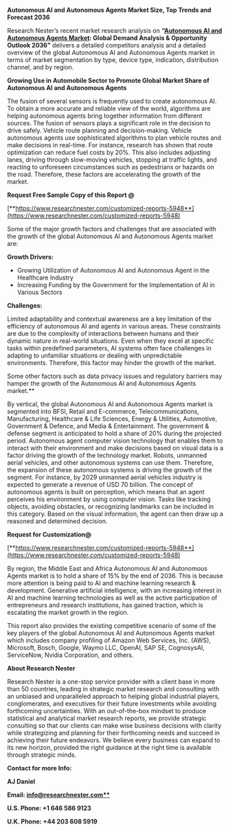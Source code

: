 ﻿**Autonomous AI and Autonomous Agents Market Size, Top Trends and Forecast 2036**

<a name="_hlk164673893"></a>Research Nester’s recent market research analysis on **“[Autonomous AI and Autonomous Agents Market](https://www.researchnester.com/reports/autonomous-ai-and-autonomous-agents-market/5948): Global Demand Analysis & Opportunity Outlook 2036”** delivers a detailed competitors analysis and a detailed overview of the global Autonomous AI and Autonomous Agents market in terms of market segmentation by type, device type, indication, distribution channel, and by region. 

**Growing Use in Automobile Sector to Promote Global Market Share of Autonomous AI and Autonomous Agents**

The fusion of several sensors is frequently used to create autonomous AI. To obtain a more accurate and reliable view of the world, algorithms are helping autonomous agents bring together information from different sources. The fusion of sensors plays a significant role in the decision to drive safely. Vehicle route planning and decision-making. Vehicle autonomous agents use sophisticated algorithms to plan vehicle routes and make decisions in real-time. For instance, research has shown that route optimization can reduce fuel costs by 20%. This also includes adjusting lanes, driving through slow-moving vehicles, stopping at traffic lights, and reacting to unforeseen circumstances such as pedestrians or hazards on the road. Therefore, these factors are accelerating the growth of the market. 

**Request Free Sample Copy of this Report @** 

[**https://www.researchnester.com/customized-reports-5948**](https://www.researchnester.com/customized-reports-5948)

Some of the major growth factors and challenges that are associated with the growth of the global Autonomous AI and Autonomous Agents market are:

**Growth Drivers:**

- Growing Utilization of Autonomous AI and Autonomous Agent in the Healthcare Industry
- Increasing Funding by the Government for the Implementation of AI in Various Sectors

**Challenges:**

Limited adaptability and contextual awareness are a key limitation of the efficiency of autonomous AI and agents in various areas. These constraints are due to the complexity of interactions between humans and their dynamic nature in real-world situations. Even when they excel at specific tasks within predefined parameters, AI systems often face challenges in adapting to unfamiliar situations or dealing with unpredictable environments. Therefore, this factor may hinder the growth of the market.

Some other factors such as data privacy issues and regulatory barriers may hamper the growth of the Autonomous AI and Autonomous Agents market.**  

By vertical, the global Autonomous AI and Autonomous Agents market is segmented into BFSI, Retail and E-commerce, Telecommunications, Manufacturing, Healthcare & Life Sciences, Energy & Utilities, Automotive, Government & Defence, and Media & Entertainment. The government & defense segment is anticipated to hold a share of 20% during the projected period. Autonomous agent computer vision technology that enables them to interact with their environment and make decisions based on visual data is a factor driving the growth of the technology market. Robots, unmanned aerial vehicles, and other autonomous systems can use them. Therefore, the expansion of these autonomous systems is driving the growth of the segment. For instance, by 2029 unmanned aerial vehicles industry is expected to generate a revenue of USD 70 billion. The concept of autonomous agents is built on perception, which means that an agent perceives his environment by using computer vision. Tasks like tracking objects, avoiding obstacles, or recognizing landmarks can be included in this category. Based on the visual information, the agent can then draw up a reasoned and determined decision.

**Request for Customization@**

[**https://www.researchnester.com/customized-reports-5948**](https://www.researchnester.com/customized-reports-5948)

By region, the Middle East and Africa Autonomous AI and Autonomous Agents market is to hold a share of 15% by the end of 2036. This is because more attention is being paid to AI and machine learning research & development. Generative artificial intelligence, with an increasing interest in AI and machine learning technologies as well as the active participation of entrepreneurs and research institutions, has gained traction, which is escalating the market growth in the region. 

This report also provides the existing competitive scenario of some of the key players of the global Autonomous AI and Autonomous Agents market which includes company profiling of Amazon Web Services, Inc. (AWS), Microsoft, Bosch, Google, Waymo LLC, OpenAI, SAP SE, CognosysAI, ServiceNow, Nvidia Corporation, and others.

**About Research Nester**

Research Nester is a one-stop service provider with a client base in more than 50 countries, leading in strategic market research and consulting with an unbiased and unparalleled approach to helping global industrial players, conglomerates, and executives for their future investments while avoiding forthcoming uncertainties. With an out-of-the-box mindset to produce statistical and analytical market research reports, we provide strategic consulting so that our clients can make wise business decisions with clarity while strategizing and planning for their forthcoming needs and succeed in achieving their future endeavors. We believe every business can expand to its new horizon, provided the right guidance at the right time is available through strategic minds.

**Contact for more Info:**

**AJ Daniel**

**Email: [info@researchnester.com**](mailto:info@researchnester.com)**

**U.S. Phone: +1 646 586 9123** 

**U.K. Phone: +44 203 608 5919**
